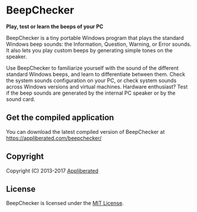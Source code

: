 # BeepChecker
**Play, test or learn the beeps of your PC**

BeepChecker is a tiny portable Windows program that plays the standard Windows beep sounds: the Information, Question, Warning, or Error sounds. It also lets you play custom beeps by generating simple tones on the speaker.

Use BeepChecker to familiarize yourself with the sound of the different standard Windows beeps, and learn to differentiate between them. Check the system sounds configuration on your PC, or check system sounds across Windows versions and virtual machines. Hardware enthusiast? Test if the beep sounds are generated by the internal PC speaker or by the sound card.

## Get the compiled application

You can download the latest compiled version of BeepChecker at<br />
https://appliberated.com/beepchecker/

## Copyright

Copyright (C) 2013-2017 [Appliberated](https://appliberated.com)

## License

BeepChecker is licensed under the [MIT License](LICENSE).

